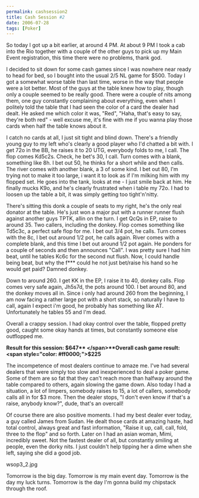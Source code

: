 ```yaml
---
permalink: cashsession2
title: Cash Session #2
date: 2006-07-28
tags: [Poker]
---
```

So today I got up a bit earlier, at around 4 PM. At about 9 PM I took a cab into the Rio together with a couple of the other guys to pick up my Main Event registration, this time there were no problems, thank god.

<!-- more -->

I decided to sit down for some cash games since I was nowhere near ready to head for bed, so I bought into the usual 2/5 NL game for $500. Today I got a somewhat worse table than last time, worse in the way that people were a lot better. Most of the guys at the table knew how to play, though only a couple seemed to be really good. There were a couple of nits among them, one guy constantly complaining about everything, even when I politely told the table that I had seen the color of a card the dealer had dealt. He asked me which color it was, "Red", "Haha, that's easy to say, they're both red" - well excuse me, it's fine with me if you wanna play those cards when half the table knows about it.

I catch no cards at all, I just sit tight and blind down. There's a friendly young guy to my left who's clearly a good player who I'd chatted a bit with. I get 72o in the BB, he raises it to 20 UTG, everybody folds to me, I call. The flop comes Kd5c2s. Check, he bet's 30, I call. Turn comes with a blank, something like 8h. I bet out 50, he thinks for a short while and then calls. The river comes with another blank, a 3 of some kind. I bet out 80, I'm trying not to make it too large, i want it to look as if I'm milking him with my flopped set. He goes into the tank, looks at me - I just smile back at him. He finally mucks K9o, and he's clearly frustrated when i table my 72o. I had to loosen up the table a bit, it was simply getting too tight'n'nitty.

There's sitting this donk a couple of seats to my right, he's the only real donator at the table. He's just won a major put with a runner runner flush against another guys TPTK, allin on the turn. I get QcQs in EP, raise to around 35. Two callers, including the donkey. Flop comes something like Td5c3c, a perfect safe flop for me. I bet out 3/4 pot, he calls. Turn comes with the 8c, I bet out around 1/2 pot, he calls again. River comes with a complete blank, and this time I bet out around 1/2 pot again. He ponders for a couple of seconds and then announces "Call". I was pretty sure I had him beat, until he tables Kc6c for the second nut flush. Now, I could handle being beat, but why the f*** could he not just bet/raise his hand so he would get paid? Damned donkey.

Down to around 260. I get KK in the EP, I raise it to 40, donkey calls. Flop comes very safe again, Jh5s7d, the pots around 100. I bet around 80, and the donkey moves all in. Since i only had around 260 from the beginning, I am now facing a rather large pot with a short stack, so naturally I have to call, again I expect i'm good, he probably has something like AT. Unfortunately he tables 55 and I'm dead.

Overall a crappy session. I had okay control over the table, flopped pretty good, caught some okay hands at times, but constantly someone else outflopped me.

**Result for this session: **<span style="color: #ff0000;">**$647**  
</span>**Overall cash game result: <span style="color: #ff0000;">$225</span>**

The incompetence of most dealers continue to amaze me. I've had several dealers that were simply too slow and inexperienced to deal a poker game. Some of them are so fat that they can't reach more than halfway around the table compared to others, again slowing the game down. Also today I had a situation, a lot of limpers, somebody raises to 15, a lot of callers, somebody calls all in for $3 more. Then the dealer stops, "I don't even know if that's a raise, anybody know?", dude, that's an overcall!

Of course there are also positive moments. I had my best dealer ever today, a guy called James from Sudan. He dealt those cards at amazing haste, had total control, always great and fast information, "Raise it up, call, call, fold, three to the flop" and so forth. Later on I had an asian woman, Mimi, incredibly sweet. Not the fastest dealer of all, but constantly smiling at people, even the dorky nits. I just couldn't help tipping her a dime when she left, saying she did a good job.

wsop3_2.jpg

Tomorrow is the big day. Tomorrow is my main event day. Tomorrow is the day my luck turns. Tomorrow is the day I'm gonna build my chipstack through the roof.